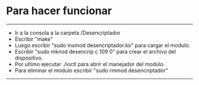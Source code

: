 # Para hacer funcionar #
---

- Ir a la consola a la carpeta /Desencriptador 
- Escribir "make"  
- Luego escribir "sudo insmod desencriptador.ko" para cargar el modulo.  
- Escribir "sudo mknod desencrip c 109 0" para crear el archivo del dispositivo.  
- Por ultimo ejecutar ./ioctl para abrir el manejador del modulo.  
- Para eliminar el modulo escribir "sudo rmmod desencriptador"  

---
